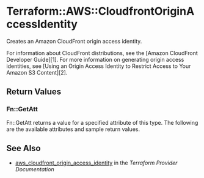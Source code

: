# Terraform::AWS::CloudfrontOriginAccessIdentity

Creates an Amazon CloudFront origin access identity.

For information about CloudFront distributions, see the
[Amazon CloudFront Developer Guide][1]. For more information on generating
origin access identities, see
[Using an Origin Access Identity to Restrict Access to Your Amazon S3 Content][2].

## Return Values

### Fn::GetAtt

Fn::GetAtt returns a value for a specified attribute of this type. The following are the available attributes and sample return values.

## See Also

* [aws_cloudfront_origin_access_identity](https://www.terraform.io/docs/providers/aws/r/cloudfront_origin_access_identity.html) in the _Terraform Provider Documentation_